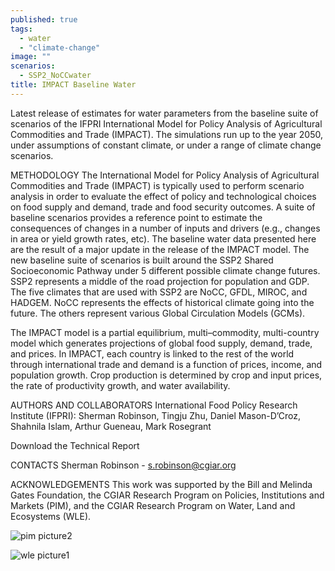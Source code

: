 ```yaml
---
published: true
tags: 
  - water
  - "climate-change"
image: ""
scenarios: 
  - SSP2_NoCCwater
title: IMPACT Baseline Water
---
```









Latest release of estimates for water parameters from the baseline suite of scenarios of the IFPRI International Model for Policy Analysis of Agricultural Commodities and Trade (IMPACT). The simulations run up to the year 2050, under assumptions of constant climate, or under a range of climate change scenarios. 

METHODOLOGY
The International Model for Policy Analysis of Agricultural Commodities and Trade (IMPACT) is typically used to perform scenario analysis in order to evaluate the effect of policy and technological choices on food supply and demand, trade and food security outcomes. A suite of baseline scenarios provides a reference point to estimate the consequences of changes in a number of inputs and drivers (e.g., changes in area or yield growth rates, etc). The baseline water data presented here are the result of a major update in the release of the IMPACT model. The new baseline suite of scenarios is built around the SSP2 Shared Socioeconomic Pathway under 5 different possible climate change futures. SSP2 represents a middle of the road projection for population and GDP. The five climates that are used with SSP2 are NoCC, GFDL, MIROC, and HADGEM. NoCC represents the effects of historical climate going into the future. The others represent various Global Circulation Models (GCMs).

The IMPACT model is a partial equilibrium, multi–commodity, multi-country model which generates projections of global food supply, demand, trade, and prices. In IMPACT, each country is linked to the rest of the world through international trade and demand is a function of prices, income, and population growth. Crop production is determined by crop and input prices, the rate of productivity growth, and water availability. 


AUTHORS AND COLLABORATORS
International Food Policy Research Institute (IFPRI): Sherman Robinson, Tingju Zhu, Daniel Mason-D’Croz, Shahnila Islam, Arthur Gueneau, Mark Rosegrant

Download the Technical Report

CONTACTS
Sherman Robinson - s.robinson@cgiar.org

ACKNOWLEDGEMENTS
This work was supported by the Bill and Melinda Gates Foundation, the CGIAR Research Program on Policies, Institutions and Markets (PIM), and the CGIAR Research Program on Water, Land and Ecosystems (WLE).

![pim picture2](https://cloud.githubusercontent.com/assets/12040069/11486072/ade6851a-9784-11e5-8cb8-9815102c1651.png)

![wle picture1](https://cloud.githubusercontent.com/assets/12040069/11486056/978e5888-9784-11e5-91ea-4d7a68e3f714.png)


